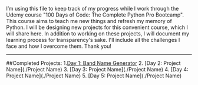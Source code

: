 I’m using this file to keep track of my progress while I work through the Udemy course "100 Days of Code: The Complete Python Pro Bootcamp". 
This course aims to teach me new things and refresh my memory of Python. 
I will be designing new projects for this convenient course, which I will share here. In addition to working on these projects, I will document my learning process for transparency's sake. 
I'll include all the challenges I face and how I overcome them. Thank you!

------------------------------------------------------------------------------------------------------------------------------------------
##Completed Projects:
1.[Day 1: Band Name Generator](./100-Days-of-Python/BandNameGenerator/BandNameGenerator/band_name_generator.py)
2. [Day 2: Project Name](./Project Name)
3. [Day 3: Project Name](./Project Name)
4. [Day 4: Project Name](./Project Name)
5. [Day 5: Project Name](./Project Name)
